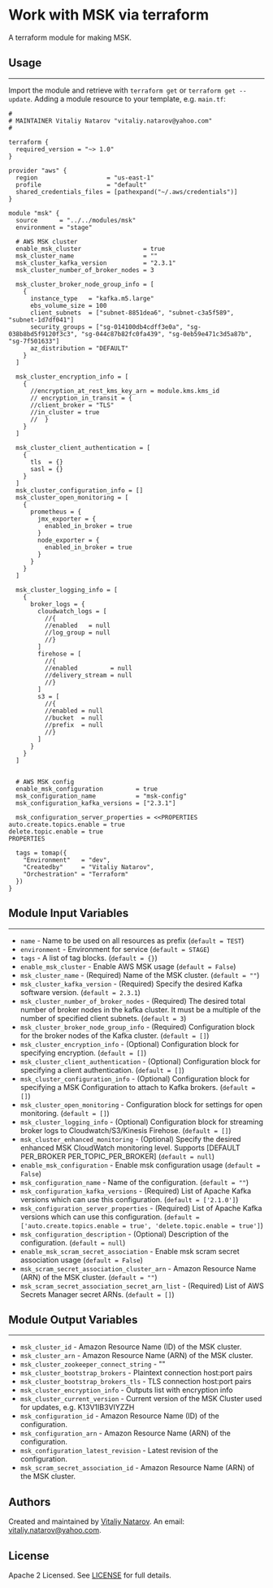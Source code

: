 # Work with MSK via terraform

A terraform module for making MSK.


## Usage
----------------------
Import the module and retrieve with ```terraform get``` or ```terraform get --update```. Adding a module resource to your template, e.g. `main.tf`:

```
#
# MAINTAINER Vitaliy Natarov "vitaliy.natarov@yahoo.com"
#

terraform {
  required_version = "~> 1.0"
}

provider "aws" {
  region                   = "us-east-1"
  profile                  = "default"
  shared_credentials_files = [pathexpand("~/.aws/credentials")]
}

module "msk" {
  source      = "../../modules/msk"
  environment = "stage"

  # AWS MSK cluster
  enable_msk_cluster                 = true
  msk_cluster_name                   = ""
  msk_cluster_kafka_version          = "2.3.1"
  msk_cluster_number_of_broker_nodes = 3

  msk_cluster_broker_node_group_info = [
    {
      instance_type   = "kafka.m5.large"
      ebs_volume_size = 100
      client_subnets  = ["subnet-8851dea6", "subnet-c3a5f589", "subnet-1d7df041"]
      security_groups = ["sg-014100db4cdff3e0a", "sg-038b8bd5f9120f3c3", "sg-044c87b82fc0fa439", "sg-0eb59e471c3d5a87b", "sg-7f501633"]
      az_distribution = "DEFAULT"
    }
  ]

  msk_cluster_encryption_info = [
    {
      //encryption_at_rest_kms_key_arn = module.kms.kms_id
      // encryption_in_transit = {
      //client_broker = "TLS"
      //in_cluster = true
      //  }
    }
  ]

  msk_cluster_client_authentication = [
    {
      tls  = {}
      sasl = {}
    }
  ]
  msk_cluster_configuration_info = []
  msk_cluster_open_monitoring = [
    {
      prometheus = {
        jmx_exporter = {
          enabled_in_broker = true
        }
        node_exporter = {
          enabled_in_broker = true
        }
      }
    }
  ]

  msk_cluster_logging_info = [
    {
      broker_logs = {
        cloudwatch_logs = [
          //{
          //enabled   = null
          //log_group = null
          //}
        ]
        firehose = [
          //{
          //enabled         = null
          //delivery_stream = null
          //}
        ]
        s3 = [
          //{
          //enabled = null
          //bucket  = null
          //prefix  = null
          //}
        ]
      }
    }
  ]


  # AWS MSK config
  enable_msk_configuration         = true
  msk_configuration_name           = "msk-config"
  msk_configuration_kafka_versions = ["2.3.1"]

  msk_configuration_server_properties = <<PROPERTIES
auto.create.topics.enable = true
delete.topic.enable = true
PROPERTIES

  tags = tomap({
    "Environment"   = "dev",
    "Createdby"     = "Vitaliy Natarov",
    "Orchestration" = "Terraform"
  })
}

```

## Module Input Variables
----------------------
- `name` - Name to be used on all resources as prefix (`default = TEST`)
- `environment` - Environment for service (`default = STAGE`)
- `tags` - A list of tag blocks. (`default = {}`)
- `enable_msk_cluster` - Enable AWS MSK usage (`default = False`)
- `msk_cluster_name` - (Required) Name of the MSK cluster. (`default = ""`)
- `msk_cluster_kafka_version` - (Required) Specify the desired Kafka software version. (`default = 2.3.1`)
- `msk_cluster_number_of_broker_nodes` - (Required) The desired total number of broker nodes in the kafka cluster. It must be a multiple of the number of specified client subnets. (`default = 3`)
- `msk_cluster_broker_node_group_info` - (Required) Configuration block for the broker nodes of the Kafka cluster. (`default = []`)
- `msk_cluster_encryption_info` - (Optional) Configuration block for specifying encryption. (`default = []`)
- `msk_cluster_client_authentication` - (Optional) Configuration block for specifying a client authentication. (`default = []`)
- `msk_cluster_configuration_info` - (Optional) Configuration block for specifying a MSK Configuration to attach to Kafka brokers. (`default = []`)
- `msk_cluster_open_monitoring` - Configuration block for settings for open monitoring. (`default = []`)
- `msk_cluster_logging_info` - (Optional) Configuration block for streaming broker logs to Cloudwatch/S3/Kinesis Firehose. (`default = []`)
- `msk_cluster_enhanced_monitoring` - (Optional) Specify the desired enhanced MSK CloudWatch monitoring level. Supports [DEFAULT PER_BROKER PER_TOPIC_PER_BROKER] (`default = null`)
- `enable_msk_configuration` - Enable msk configuration usage (`default = False`)
- `msk_configuration_name` - Name of the configuration. (`default = ""`)
- `msk_configuration_kafka_versions` - (Required) List of Apache Kafka versions which can use this configuration. (`default = ['2.1.0']`)
- `msk_configuration_server_properties` - (Required) List of Apache Kafka versions which can use this configuration. (`default = ['auto.create.topics.enable = true', 'delete.topic.enable = true']`)
- `msk_configuration_description` - (Optional) Description of the configuration. (`default = null`)
- `enable_msk_scram_secret_association` - Enable msk scram secret association usage (`default = False`)
- `msk_scram_secret_association_cluster_arn` - Amazon Resource Name (ARN) of the MSK cluster. (`default = ""`)
- `msk_scram_secret_association_secret_arn_list` - (Required) List of AWS Secrets Manager secret ARNs. (`default = []`)

## Module Output Variables
----------------------
- `msk_cluster_id` - Amazon Resource Name (ID) of the MSK cluster.
- `msk_cluster_arn` - Amazon Resource Name (ARN) of the MSK cluster.
- `msk_cluster_zookeeper_connect_string` - ""
- `msk_cluster_bootstrap_brokers` - Plaintext connection host:port pairs
- `msk_cluster_bootstrap_brokers_tls` - TLS connection host:port pairs
- `msk_cluster_encryption_info` - Outputs list with encryption info
- `msk_cluster_current_version` - Current version of the MSK Cluster used for updates, e.g. K13V1IB3VIYZZH
- `msk_configuration_id` - Amazon Resource Name (ID) of the configuration.
- `msk_configuration_arn` - Amazon Resource Name (ARN) of the configuration.
- `msk_configuration_latest_revision` - Latest revision of the configuration.
- `msk_scram_secret_association_id` - Amazon Resource Name (ARN) of the MSK cluster.


## Authors

Created and maintained by [Vitaliy Natarov](https://github.com/SebastianUA). An email: [vitaliy.natarov@yahoo.com](vitaliy.natarov@yahoo.com).

## License

Apache 2 Licensed. See [LICENSE](https://github.com/SebastianUA/terraform/blob/master/LICENSE) for full details.
